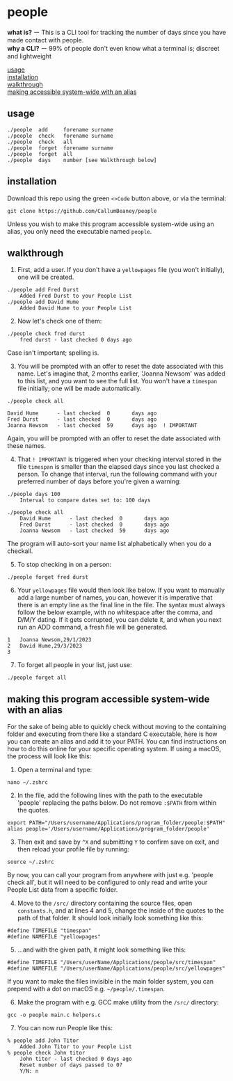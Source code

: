 # people

**what is?**  ー This is a CLI tool for tracking the number of days since you have made contact with people.  
**why a CLI?**  ー 99% of people don't even know what a terminal is; discreet and lightweight  
  
[usage](#usage)  
[installation](#installation)  
[walkthrough](#walkthrough)  
[making accessible system-wide with an alias](#making-this-program-accessible-system-wide-with-an-alias)  

## usage
```
./people  add     forename surname
./people  check   forename surname
./people  check   all
./people  forget  forename surname
./people  forget  all
./people  days    number [see Walkthrough below]
```

## installation
Download this repo using the green `<>Code` button above, or via the terminal:  
```
git clone https://github.com/CallumBeaney/people
```
Unless you wish to make this program accessible system-wide using an alias, you only need the executable named `people`.

## walkthrough
1. First, add a user. If you don't have a `yellowpages` file (you won't initially), one will be created.   
```
./people add Fred Durst 
    Added Fred Durst to your People List
./people add David Hume
    Added David Hume to your People List
```
2. Now let's check one of them:
```
./people check fred durst
    fred durst - last checked 0 days ago
```
Case isn't important; spelling is.  
  
3. You will be prompted with an offer to reset the date associated with this name.  Let's imagine that, 2 months earlier, 'Joanna Newsom' was added to this list, and you want to see the full list. You won't have a `timespan` file initially; one will be made automatically. 

```       
./people check all

David Hume      - last checked  0       days ago
Fred Durst      - last checked  0       days ago
Joanna Newsom   - last checked  59      days ago  ! IMPORTANT
```
Again, you will be prompted with an offer to reset the date associated with these names.  

4.  That `! IMPORTANT` is triggered when your checking interval stored in the file `timespan` is smaller than the elapsed days since you last checked a person. To change that interval, run the following command with your preferred number of days before you're given a warning:

```
./people days 100                 
    Interval to compare dates set to: 100 days 

./people check all        
    David Hume      - last checked  0       days ago
    Fred Durst      - last checked  0       days ago
    Joanna Newsom   - last checked  59      days ago
```
The program will auto-sort your name list alphabetically when you do a checkall.  
  
5. To stop checking in on a person:
```
./people forget fred durst
```
6. Your `yellowpages` file would then look like below. If you want to manually add a large number of names, you can, however it is imperative that there is an empty line as the final line in the file. The syntax must always follow the below example, with no whitespace after the comma, and D/M/Y dating. If it gets corrupted, you can delete it, and when you next run an ADD command, a fresh file will be generated.
```
1   Joanna Newsom,29/1/2023
2   David Hume,29/3/2023
3      
```
7. To forget all people in your list, just use:
```
./people forget all
```

## making this program accessible system-wide with an alias
For the sake of being able to quickly check without moving to the containing folder and executing from there like a standard C executable, here is how you can create an alias and add it to your PATH. You can find instructions on how to do this online for your specific operating system. If using a macOS, the process will look like this:  

1. Open a terminal and type:
```
nano ~/.zshrc
```  
2. In the file, add the following lines with the path to the executable 'people' replacing the paths below. Do not remove `:$PATH` from within the quotes.  
```
export PATH="/Users/username/Applications/program_folder/people:$PATH"
alias people='/Users/username/Applications/program_folder/people'
```  
3. Then exit and save by `^X` and submitting `Y` to confirm save on exit, and then reload your profile file by running:
```
source ~/.zshrc
```  
By now, you can call your program from anywhere with just e.g. 'people check all', but it will need to be configured to only read and write your People List data from a specific folder.  
  
4. Move to the `/src/` directory containing the source files, open `constants.h`, and at lines 4 and 5, change the inside of the quotes to the path of that folder. It should look initially look something like this:
``` 
#define TIMEFILE "timespan"
#define NAMEFILE "yellowpages"
```  
5. ...and with the given path, it might look something like this:
``` 
#define TIMEFILE "/Users/userName/Applications/people/src/timespan"
#define NAMEFILE "/Users/userName/Applications/people/src/yellowpages"  
```  
If you want to make the files invisible in the main folder system, you can prepend with a dot on macOS e.g. `~/people/.timespan`.  
  
6. Make the program with e.g. GCC make utility from the `/src/` directory: 
```
gcc -o people main.c helpers.c
```  
7. You can now run People like this:

```
% people add John Titor        
	Added John Titor to your People List
% people check John titor
	John titor - last checked 0 days ago
    Reset number of days passed to 0?
    Y/N: n
```
